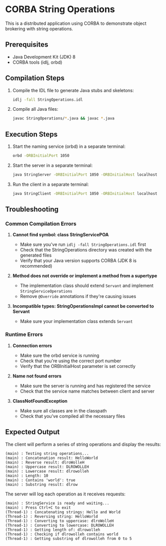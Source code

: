 # CORBA String Operations

This is a distributed application using CORBA to demonstrate object brokering with string operations.

## Prerequisites

- Java Development Kit (JDK) 8 
- CORBA tools (idlj, orbd)

## Compilation Steps

1. Compile the IDL file to generate Java stubs and skeletons:
   ```bash
   idlj -fall StringOperations.idl
   ```

2. Compile all Java files:
   ```bash
   javac StringOperations/*.java && javac *.java
   ```

## Execution Steps

1. Start the naming service (orbd) in a separate terminal:
   ```bash
   orbd -ORBInitialPort 1050
   ```

2. Start the server in a separate terminal:
   ```bash
   java StringServer -ORBInitialPort 1050 -ORBInitialHost localhost
   ```

3. Run the client in a separate terminal:
   ```bash
   java StringClient -ORBInitialPort 1050 -ORBInitialHost localhost
   ```

## Troubleshooting

### Common Compilation Errors

1. **Cannot find symbol: class StringServicePOA**
   - Make sure you've run `idlj -fall StringOperations.idl` first
   - Check that the StringOperations directory was created with the generated files
   - Verify that your Java version supports CORBA (JDK 8 is recommended)

2. **Method does not override or implement a method from a supertype**
   - The implementation class should extend `Servant` and implement `StringServiceOperations`
   - Remove `@Override` annotations if they're causing issues

3. **Incompatible types: StringOperationsImpl cannot be converted to Servant**
   - Make sure your implementation class extends `Servant`

### Runtime Errors

1. **Connection errors**
   - Make sure the orbd service is running
   - Check that you're using the correct port number
   - Verify that the ORBInitialHost parameter is set correctly

2. **Name not found errors**
   - Make sure the server is running and has registered the service
   - Check that the service name matches between client and server

3. **ClassNotFoundException**
   - Make sure all classes are in the classpath
   - Check that you've compiled all the necessary files

## Expected Output

The client will perform a series of string operations and display the results:

```
(main) : Testing string operations...
(main) : Concatenation result: HelloWorld
(main) : Reverse result: dlroWolleH
(main) : Uppercase result: DLROWOLLEH
(main) : Lowercase result: dlrowolleh
(main) : Length: 10
(main) : Contains 'world': true
(main) : Substring result: dlrow
```

The server will log each operation as it receives requests:

```
(main) : StringService is ready and waiting...
(main) : Press Ctrl+C to exit
(Thread-1) : Concatenating strings: Hello and World
(Thread-1) : Reversing string: HelloWorld
(Thread-1) : Converting to uppercase: dlroWolleH
(Thread-1) : Converting to lowercase: DLROWOLLEH
(Thread-1) : Getting length of: dlrowolleh
(Thread-1) : Checking if dlrowolleh contains world
(Thread-1) : Getting substring of dlrowolleh from 0 to 5
``` 